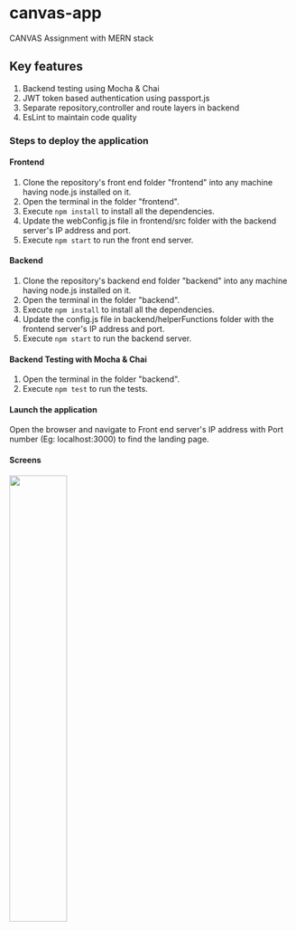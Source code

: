 # canvas-app
CANVAS Assignment with MERN stack
## Key features
1. Backend testing using Mocha & Chai
2. JWT token based authentication using passport.js
3. Separate repository,controller and route layers in backend
4. EsLint to maintain code quality
### Steps to deploy the application
#### Frontend
1. Clone the repository's front end folder "frontend" into any machine having node.js installed on it.
2. Open the terminal in the folder "frontend".
3. Execute `npm install` to install all the dependencies.
4. Update the webConfig.js file in frontend/src folder with the backend server's IP address and port.
5. Execute `npm start` to run the front end server.
#### Backend
1. Clone the repository's backend end folder "backend" into any machine having node.js installed on it.
2. Open the terminal in the folder "backend".
3. Execute `npm install` to install all the dependencies.
4. Update the config.js file in backend/helperFunctions folder with the frontend server's IP address and port.
5. Execute `npm start` to run the backend server.
#### Backend Testing with Mocha & Chai
1. Open the terminal in the folder "backend".
2. Execute `npm test` to run the tests.
#### Launch the application
Open the browser and navigate to Front end server's IP address with Port number (Eg: localhost:3000) to find the landing page.
#### Screens
<img src="frontend/public/favicon.ico" width="45%"></img>


